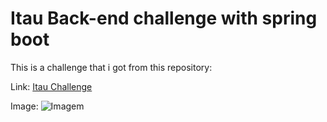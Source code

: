 # Itau Back-end challenge with spring boot

This is a challenge that i got from this repository:

Link: [Itau Challenge](https://github.com/feltex/desafio-itau-backend)

Image: ![Imagem](gRcutACE4XkEHmxcbUdOehxpTbp_LjmwJ6qIEbqfD34oh9feTNhTnlDgf97HEZ9eGKY)

